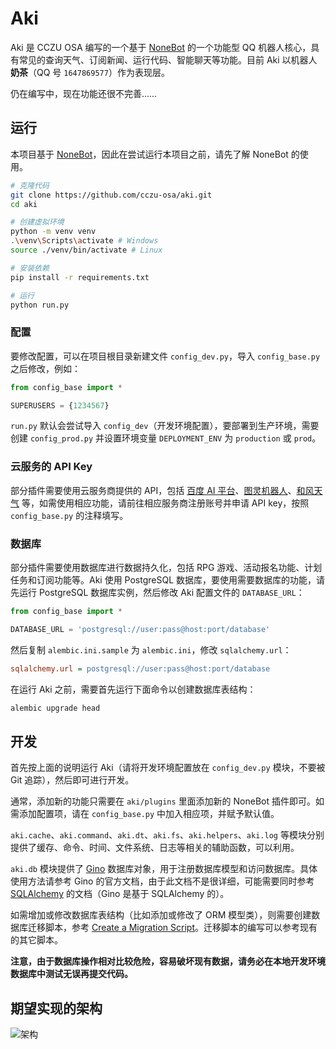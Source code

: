 # Aki

Aki 是 CCZU OSA 编写的一个基于 [NoneBot] 的一个功能型 QQ 机器人核心，具有常见的查询天气、订阅新闻、运行代码、智能聊天等功能。目前 Aki 以机器人**奶茶**（QQ 号 `1647869577`）作为表现层。

[NoneBot]: https://github.com/richardchien/nonebot

仍在编写中，现在功能还很不完善……

## 运行

本项目基于 [NoneBot]，因此在尝试运行本项目之前，请先了解 NoneBot 的使用。

```bash
# 克隆代码
git clone https://github.com/cczu-osa/aki.git
cd aki

# 创建虚拟环境
python -m venv venv
.\venv\Scripts\activate # Windows
source ./venv/bin/activate # Linux

# 安装依赖
pip install -r requirements.txt

# 运行
python run.py
```

### 配置

要修改配置，可以在项目根目录新建文件 `config_dev.py`，导入 `config_base.py` 之后修改，例如：

```python
from config_base import *

SUPERUSERS = {1234567}
```

`run.py` 默认会尝试导入 `config_dev`（开发环境配置），要部署到生产环境，需要创建 `config_prod.py` 并设置环境变量 `DEPLOYMENT_ENV` 为 `production` 或 `prod`。

### 云服务的 API Key

部分插件需要使用云服务商提供的 API，包括 [百度 AI 平台](https://ai.baidu.com/)、[图灵机器人](http://www.turingapi.com/)、[和风天气](https://www.heweather.com/) 等，如需使用相应功能，请前往相应服务商注册账号并申请 API key，按照 `config_base.py` 的注释填写。

### 数据库

部分插件需要使用数据库进行数据持久化，包括 RPG 游戏、活动报名功能、计划任务和订阅功能等。Aki 使用 PostgreSQL 数据库，要使用需要数据库的功能，请先运行 PostgreSQL 数据库实例，然后修改 Aki 配置文件的 `DATABASE_URL`：

```python
from config_base import *

DATABASE_URL = 'postgresql://user:pass@host:port/database'
```

然后复制 `alembic.ini.sample` 为 `alembic.ini`，修改 `sqlalchemy.url`：

```ini
sqlalchemy.url = postgresql://user:pass@host:port/database
```

在运行 Aki 之前，需要首先运行下面命令以创建数据库表结构：

```bash
alembic upgrade head
```

## 开发

首先按上面的说明运行 Aki（请将开发环境配置放在 `config_dev.py` 模块，不要被 Git 追踪），然后即可进行开发。

通常，添加新的功能只需要在 `aki/plugins` 里面添加新的 NoneBot 插件即可。如需添加配置项，请在 `config_base.py` 中加入相应项，并赋予默认值。

`aki.cache`、`aki.command`、`aki.dt`、`aki.fs`、`aki.helpers`、`aki.log` 等模块分别提供了缓存、命令、时间、文件系统、日志等相关的辅助函数，可以利用。

`aki.db` 模块提供了 [Gino](http://gino.fantix.pro/zh/latest/) 数据库对象，用于注册数据库模型和访问数据库。具体使用方法请参考 Gino 的官方文档，由于此文档不是很详细，可能需要同时参考 [SQLAlchemy](https://docs.sqlalchemy.org/en/latest/) 的文档（Gino 是基于 SQLAlchemy 的）。

如需增加或修改数据库表结构（比如添加或修改了 ORM 模型类），则需要创建数据库迁移脚本，参考 [Create a Migration Script](https://alembic.sqlalchemy.org/en/latest/tutorial.html#create-a-migration-script)。迁移脚本的编写可以参考现有的其它脚本。

**注意，由于数据库操作相对比较危险，容易破坏现有数据，请务必在本地开发环境数据库中测试无误再提交代码。**

## 期望实现的架构

![架构](assets/架构.png)
